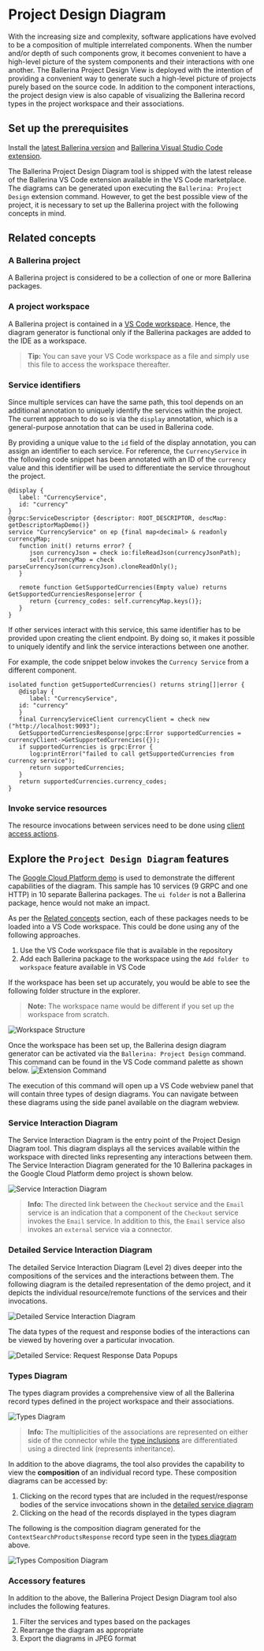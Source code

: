 # Project Design Diagram

With the increasing size and complexity, software applications have evolved to be a composition of multiple interrelated components. When the number and/or depth of such components grow, it becomes convenient to have a high-level picture of the system components and their interactions with one another. The Ballerina Project Design View is deployed with the intention of providing a convenient way to generate such a high-level picture of projects purely based on the source code. In addition to the component interactions, the project design view is also capable of visualizing the Ballerina record types in the project workspace and their associations.

## Set up the prerequisites

Install the [latest Ballerina version](https://ballerina.io/downloads/) and [Ballerina Visual Studio Code extension](https://marketplace.visualstudio.com/items?itemName=wso2.ballerina).

The Ballerina Project Design Diagram tool is shipped with the latest release of the Ballerina VS Code extension available in the VS Code marketplace. The diagrams can be generated upon executing the `Ballerina: Project Design` extension command. However, to get the best possible view of the project, it is necessary to set up the Ballerina project with the following concepts in mind.

## Related concepts

### A Ballerina project

A Ballerina project is considered to be a collection of one or more Ballerina packages.

### A project workspace

A Ballerina project is contained in a [VS Code workspace](https://code.visualstudio.com/docs/editor/workspaces). Hence, the diagram generator is functional only if the Ballerina packages are added to the IDE as a workspace.
> **Tip:** You can save your VS Code workspace as a file and simply use this file to access the workspace thereafter.

### Service identifiers

Since multiple services can have the same path, this tool depends on an additional annotation to uniquely identify the services within the project. The current approach to do so is via the `display` annotation, which is a general-purpose annotation that can be used in Ballerina code.

By providing a unique value to the `id` field of the display annotation, you can assign an identifier to each service. For reference, the `CurrencyService` in the following code snippet has been annotated with an ID of the `currency` value and this identifier will be used to differentiate the service throughout the project.

```ballerina
@display {
   label: "CurrencyService",
   id: "currency"
}
@grpc:ServiceDescriptor {descriptor: ROOT_DESCRIPTOR, descMap: getDescriptorMapDemo()}
service "CurrencyService" on ep {final map<decimal> & readonly currencyMap;
   function init() returns error? {
      json currencyJson = check io:fileReadJson(currencyJsonPath);
      self.currencyMap = check parseCurrencyJson(currencyJson).cloneReadOnly();
   }

   remote function GetSupportedCurrencies(Empty value) returns GetSupportedCurrenciesResponse|error {
      return {currency_codes: self.currencyMap.keys()};
   }
}
```

If other services interact with this service, this same identifier has to be provided upon creating the client endpoint. By doing so, it makes it possible to uniquely identify and link the service interactions between one another. 

For example, the code snippet below invokes the `Currency Service` from a different component.

```ballerina
isolated function getSupportedCurrencies() returns string[]|error {
   @display {
      label: "CurrencyService",
   id: "currency"
   }
   final CurrencyServiceClient currencyClient = check new ("http://localhost:9093");
   GetSupportedCurrenciesResponse|grpc:Error supportedCurrencies = currencyClient->GetSupportedCurrencies({});
   if supportedCurrencies is grpc:Error {
      log:printError("failed to call getSupportedCurrencies from currency service");
      return supportedCurrencies;
   }
   return supportedCurrencies.currency_codes;
}
```

### Invoke service resources

The resource invocations between services need to be done using [client access actions](https://ballerina.io/downloads/swan-lake-release-notes/swan-lake-2201.2.0#support-for-resource-methods-in-client-objects).

## Explore the `Project Design Diagram` features

The [Google Cloud Platform demo](https://github.com/ballerina-guides/gcp-microservices-demo/tree/project-design-demo) is used to demonstrate the different capabilities of the diagram. This sample has 10 services (9 GRPC and one HTTP) in 10 separate Ballerina packages. The `ui folder` is not a Ballerina package, hence would not make an impact.

As per the [Related concepts](#a-project-workspace) section, each of these packages needs to be loaded into a VS Code workspace. This could be done using any of the following approaches.
1. Use the VS Code workspace file that is available in the repository
2. Add each Ballerina package to the workspace using the `Add folder to workspace` feature available in VS Code

If the workspace has been set up accurately, you would be able to see the following folder structure in the explorer.
>**Note:** The workspace name would be different if you set up the workspace from scratch.

![Workspace Structure](../img/pdd-workspace-structure.png)

Once the workspace has been set up, the Ballerina design diagram generator can be activated via the `Ballerina: Project Design` command. This command can be found in the VS Code command palette as shown below.
![Extension Command](../img/pdd-extension-command.gif)

The execution of this command will open up a VS Code webview panel that will contain three types of design diagrams. You can navigate between these diagrams using the side panel available on the diagram webview.

### Service Interaction Diagram

The Service Interaction Diagram is the entry point of the Project Design Diagram tool. This diagram displays all the services available within the workspace with directed links representing any interactions between them. The Service Interaction Diagram generated for the 10 Ballerina packages in the Google Cloud Platform demo project is shown below.

![Service Interaction Diagram](../img/pdd-service-interaction-diagram.png)
>**Info:** The directed link between the `Checkout` service and the `Email` service is an indication that a component of the `Checkout` service invokes the `Email` service. In addition to this, the `Email` service also invokes an `external` service via a connector.

### Detailed Service Interaction Diagram
The detailed Service Interaction Diagram (Level 2) dives deeper into the compositions of the services and the interactions between them. The following diagram is the detailed representation of the demo project, and it depicts the individual resource/remote functions of the services and their invocations.

![Detailed Service Interaction Diagram](../img/pdd-detailed-service-interaction-diagram.png)

The data types of the request and response bodies of the interactions can be viewed by hovering over a particular invocation.

![Detailed Service: Request Response Data Popups](../img/pdd-request-response-data-popup.png)

### Types Diagram

The types diagram provides a comprehensive view of all the Ballerina record types defined in the project workspace and their associations.

   ![Types Diagram](../img/pdd-types-diagram.png)

   >**Info:** The multiplicities of the associations are represented on either side of the connector while the [type inclusions](https://ballerina.io/learn/by-example/type-inclusion-for-records/) are differentiated using a directed link (represents inheritance).

In addition to the above diagrams, the tool also provides the capability to view the **composition** of an individual record type. These composition diagrams can be accessed by:
   1. Clicking on the record types that are included in the request/response bodies of the service invocations shown in the [detailed service diagram](#detailed-service-interaction-diagram)
   2. Clicking on the head of the records displayed in the types diagram

The following is the composition diagram generated for the `ContextSearchProductsResponse` record type seen in the [types diagram](#types-diagram) above.
   
   ![Types Composition Diagram](../img/pdd-type-composition-diagram.png)


### Accessory features

In addition to the above, the Ballerina Project Design Diagram tool also includes the following features.
   1. Filter the services and types based on the packages
   2. Rearrange the diagram as appropriate
   3. Export the diagrams in JPEG format
